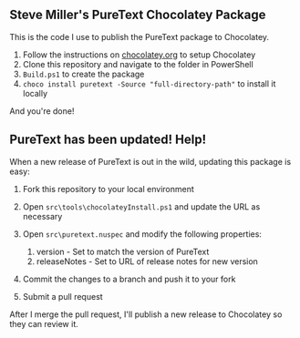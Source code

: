 ## Steve Miller's PureText Chocolatey Package

This is the code I use to publish the PureText package to Chocolatey. 

 1. Follow the instructions on [chocolatey.org](http://chocolatey.org/) to setup Chocolatey
 2. Clone this repository and navigate to the folder in PowerShell
 3. `Build.ps1` to create the package
 4. `choco install puretext -Source "full-directory-path"` to install it locally

And you're done!

## PureText has been updated! Help!

When a new release of PureText is out in the wild, updating this package is easy:

 1. Fork this repository to your local environment
 2. Open `src\tools\chocolateyInstall.ps1` and update the URL as necessary
 3. Open `src\puretext.nuspec` and modify the following properties:
 
    1. version - Set to match the version of PureText
    2. releaseNotes - Set to URL of release notes for new version

 4. Commit the changes to a branch and push it to your fork
 5. Submit a pull request

After I merge the pull request, I'll publish a new release to Chocolatey so they can review it.